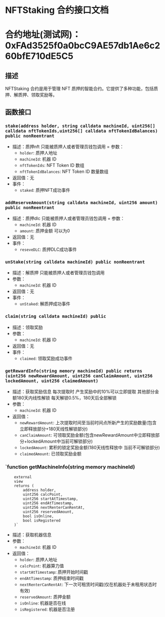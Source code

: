NFTStaking 合约接口文档
================

# 合约地址(测试网)：0xFAd3525f0a0bcC9AE57db1Ae6c260bfE710dE5C5

## 描述
NFTStaking 合约是用于管理 NFT 质押的智能合约。它提供了多种功能，包括质押、解质押、领取奖励等。

## 函数接口
### `stake(address holder, string calldata machineId, uint256[] calldata nftTokenIds,uint256[] calldata nftTokenIdBalances) public nonReentrant`
- 描述：质押nft 只能被质押人或者管理员钱包调用
= 参数：
    - `holder`: 质押人地址
    - `machineId`: 机器 ID
    - `nftTokenIds`: NFT Token ID 数组
    - `nftTokenIdBalances`: NFT Token ID 数量数组
- 返回值：无
- 事件：
    - `staked`: 质押NFT成功事件

### `addReserveAmount(string calldata machineId, uint256 amount) public nonReentrant`
- 描述：质押dlc 只能被质押人或者管理员钱包调用
  = 参数：
  - `machineId`: 机器 ID
  - `amount`: 质押金额 可以为0
- 返回值：无
- 事件：
  - `reseveDLC`: 质押DLC成功事件
  
### `unStake(string calldata machineId) public nonReentrant`
- 描述：解质押 只能被质押人或者管理员钱包调用
- 参数：
    - `machineId`: 机器 ID
- 返回值：无
- 事件：
    - `unStaked`: 解质押成功事件

### `claim(string calldata machineId) public`
- 描述：领取奖励 
- 参数：
    - `machineId`: 机器 ID
- 返回值：无
- 事件：
    - `claimed`: 领取奖励成功事件

### `getRewardInfo(string memory machineId) public returns (uint256 newRewardAmount, uint256 canClaimAmount, uint256 lockedAmount, uint256 claimedAmount)`
- 描述：获取奖励信息 每次提取时 产生奖励中的10%可以立即提取 其他部分金额180天内线性解锁 每天解锁0.5%，180天后全部解锁
- 参数：
    - `machineId`: 机器 ID
- 返回值：
    - `newRewardAmount`: 上次提取时间至当前时间点所新产生的奖励数量(包含立即释放部分+180天线性解锁部分)
    - `canClaimAmount`: 可领取奖励金额(包含newRewardAmount中立即释放部分+lockedAmount中当前可解锁部分)
    - `lockedAmount`: 累积的锁定奖励金额(180天线性释放中 当前不可解锁部分)
    - `claimedAmount`: 已领取奖励金额


### `function getMachineInfo(string memory machineId)
        external
        view
        returns (
            address holder,
            uint256 calcPoint,
            uint256 startAtTimestamp,
            uint256 endAtTimestamp,
            uint256 nextRenterCanRentAt,
            uint256 reservedAmount,
            bool isOnline,
            bool isRegistered
        )`
- 描述：获取机器信息
- 参数：
    - `machineId`: 机器 ID
- 返回值：
    - `holder`: 质押人地址
    - `calcPoint`: 机器算力值
    - `startAtTimestamp`: 质押开始时间戳
    - `endAtTimestamp`: 质押结束时间戳 
    - `nextRenterCanRentAt`: 下一次可租赁时间戳(仅在机器处于未租用状态时有效)
    - `reservedAmount`: 质押金额
    - `isOnline`: 机器是否在线
    - `isRegistered`: 机器是否注册